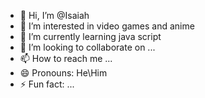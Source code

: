 - 👋 Hi, I’m @Isaiah
- 👀 I’m interested in video games and anime
- 🌱 I’m currently learning java script
- 💞️ I’m looking to collaborate on ...
- 📫 How to reach me ...
- 😄 Pronouns: He\Him
- ⚡ Fun fact: ...

<!---
I-smith24/I-smith24 is a ✨ special ✨ repository because its `README.md` (this file) appears on your GitHub profile.
You can click the Preview link to take a look at your changes.
--->
